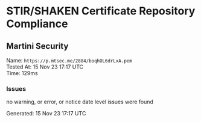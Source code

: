 # STIR/SHAKEN Certificate Repository Compliance

## Martini Security

Name: `https://p.mtsec.me/2884/boqhOL6drLxA.pem`\
Tested At: 15 Nov 23 17:17 UTC\
Time: 129ms

### Issues

no warning, or error, or notice date level issues were found

Generated: 15 Nov 23 17:17 UTC